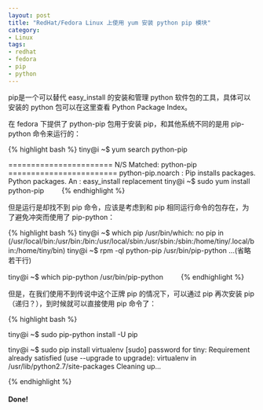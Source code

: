 ```yaml
---
layout: post
title: "RedHat/Fedora Linux 上使用 yum 安装 python pip 模块"
category:
- Linux
tags:
- redhat
- fedora
- pip
- python
---
```


pip是一个可以替代 easy_install 的安装和管理 python 软件包的工具，具体可以安装的 python 包可以在这里查看 Python Package Index。

在 fedora 下提供了 python-pip 包用于安装 pip，和其他系统不同的是用 pip-python 命令来运行的：

{% highlight bash %}
tiny@i ~$ yum search python-pip

======================= N/S Matched: python-pip ========================
python-pip.noarch : Pip installs packages.  Python packages.  An
                  : easy_install replacement
tiny@i ~$ sudo yum install python-pip
　　
{% endhighlight %}
 
但是运行是却找不到 pip 命令，应该是考虑到和 pip 相同运行命令的包存在，为了避免冲突而使用了 pip-python：

{% highlight bash %}
tiny@i ~$ which pip
 /usr/bin/which: no pip in (/usr/local/bin:/usr/bin:/bin:/usr/local/sbin:/usr/sbin:/sbin:/home/tiny/.local/bin:/home/tiny/bin)
tiny@i ~$ rpm -ql python-pip
 /usr/bin/pip-python
 ...(省略若干行)

tiny@i ~$ which pip-python
 /usr/bin/pip-python
　　
{% endhighlight %}
 
但是，在我们使用不到传说中这个正牌 pip 的情况下，可以通过 pip 再次安装 pip（递归？），到时候就可以直接使用 pip 命令了：

{% highlight bash %}

tiny@i ~$ sudo pip-python install -U pip

tiny@i ~$ sudo pip install virtualenv
[sudo] password for tiny: 
Requirement already satisfied (use --upgrade to upgrade): virtualenv in /usr/lib/python2.7/site-packages
Cleaning up... 

{% endhighlight %}

#### Done!
